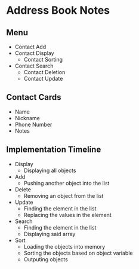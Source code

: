 # Address Book Notes

## Menu
- Contact Add
- Contact Display
  - Contact Sorting
- Contact Search
  - Contact Deletion
  - Contact Update

## Contact Cards
- Name
- Nickname
- Phone Number
- Notes

## Implementation Timeline
- Display
  - Displaying all objects
- Add
  - Pushing another object into the list
- Delete
  - Removing an object from the list
- Update
  - Finding the element in the list
  - Replacing the values in the element
- Search
  - Finding the element in the list
  - Displaying said array
- Sort
  - Loading the objects into memory
  - Sorting the objects based on object variable
  - Outputing objects
